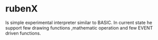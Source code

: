 # rubenX
 Is simple experimental interpreter similar to BASIC.
 In current state he support few drawing functions
,mathematic operation and few EVENT driven functions.
